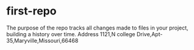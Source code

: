 # first-repo
 The purpose of the repo tracks all changes made to files in your project, building a history over time.
 Address 1121,N college Drive,Apt-35,Maryville,Missouri,66468
